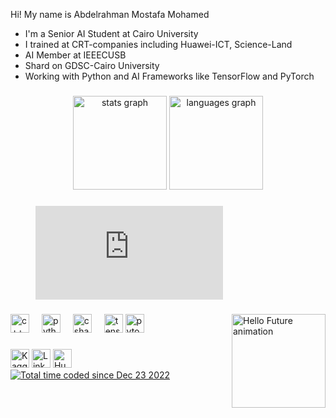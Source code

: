 Hi! My name is Abdelrahman Mostafa Mohamed

- I'm a Senior AI Student at Cairo University
- I trained at CRT-companies including Huawei-ICT, Science-Land
- AI Member at IEEECUSB
- Shard on GDSC-Cairo University
- Working with Python and AI Frameworks like TensorFlow and PyTorch

###

<div align="center">
  <img src="https://github-readme-stats.vercel.app/api?username=Eng-Abdelrahman-Mostafa-Mohamed&hide_title=false&hide_rank=false&show_icons=true&count_private=false&disable_animations=false&theme=dracula&locale=en&hide_border=false" height="150" alt="stats graph" />
  <img src="https://github-readme-stats.vercel.app/api/top-langs?username=Eng-Abdelrahman-Mostafa-Mohamed&locale=en&hide_title=false&layout=compact&card_width=320&langs_count=5&theme=dracula&hide_border=false" height="150" alt="languages graph" />
</div>

###

<figure>
  <embed src="https://wakatime.com/share/@ENG_Abdelrahman/0109bdc7-9e9f-4b1e-8503-39b63d116157.svg"></embed>
</figure>

###

<img align="right" height="150" src="https://blog.paperspace.com/content/images/2020/01/Intro-HELLO-FUTURE-1920x1080_v2.gif" alt="Hello Future animation" />

###

<div align="left">
   <img src="https://upload.wikimedia.org/wikipedia/commons/1/18/ISO_C%2B%2B_Logo.svg" height="30" alt="c++ logo" />
  <img width="12" />
  <img src="https://cdn.jsdelivr.net/gh/devicons/devicon/icons/python/python-original.svg" height="30" alt="python logo" />
  <img width="12" />
  <img src="https://cdn.jsdelivr.net/gh/devicons/devicon/icons/csharp/csharp-original.svg" height="30" alt="csharp logo" />
  <img width="12" />
  <img src="https://cdn.jsdelivr.net/gh/devicons/devicon/icons/tensorflow/tensorflow-original.svg" height="30" alt="tensorflow logo" />
  <img src="https://cdn.jsdelivr.net/gh/devicons/devicon/icons/pytorch/pytorch-original.svg" height="30" alt="pytorch logo" />
  <img width="12" />
</div>

###

<div align="left">
  <a href="https://www.kaggle.com/abdelrahmanmostafa99"><img src="https://cdn.jsdelivr.net/gh/devicons/devicon/icons/kaggle/kaggle-original.svg" alt="Kaggle" height="30" /></a> 
  <a href="https://www.linkedin.com/in/abdelrahman-mostafa-mohamed"><img src="https://cdn.jsdelivr.net/gh/devicons/devicon/icons/linkedin/linkedin-original.svg" alt="LinkedIn" height="30" /></a> 
  <a href="https://huggingface.co/Abdelrahman-Mostafa"><img src="https://svglogos.net/wp-content/uploads/hugging-face.svg" alt="HuggingFace" height="30"></a>
  <a href="https://wakatime.com/@942ea657-a086-48e0-9dde-b92b8a1fa77e"><img src="https://wakatime.com/badge/user/942ea657-a086-48e0-9dde-b92b8a1fa77e.svg" alt="Total time coded since Dec 23 2022" /></a>
  <br />
  <img width="12" />
  <img src="https://cdn./>
  
</div>
